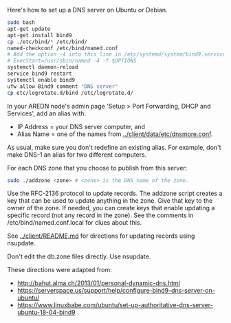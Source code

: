 Here's how to set up a DNS server on Ubuntu or Debian.
```bash
sudo bash
apt-get update
apt-get install bind9
cp ./etc/bind/* /etc/bind/
named-checkconf /etc/bind/named.conf
# Add the option -4 into this line in /etc/systemd/system/bind9.service:
# ExecStart=/usr/sbin/named -4 -f $OPTIONS
systemctl daemon-reload
service bind9 restart
systemctl enable bind9
ufw allow Bind9 comment "DNS server"
cp etc/logrotate.d/bind /etc/logrotate.d/
```
In your AREDN node's admin page 'Setup > Port Forwarding, DHCP and Services',
add an alias with:
* IP Address = your DNS server computer, and
* Alias Name = one of the names from
  <a href="../client/data/etc/dnsmore.conf">../client/data/etc/dnsmore.conf</a>.

As usual, make sure you don't redefine an existing alias.
For example, don't make DNS-1 an alias for two different computers.

For each DNS zone that you choose to publish from this server:
```bash
sudo ./addzone <zone> # <zone> is the DNS name of the zone.
```
Use the RFC-2136 protocol to update records. The addzone script
creates a key that can be used to update anything in the zone.
Give that key to the owner of the zone. If needed, you can create keys
that enable updating a specific record (not any record in the zone).
See the comments in /etc/bind/named.conf.local for clues about this.

See [../client/README.md](../client/README.md)
for directions for updating records using nsupdate.

Don't edit the db.zone files directly. Use nsupdate.

These directions were adapted from:
* http://bahut.alma.ch/2013/01/personal-dynamic-dns.html
* https://serverspace.us/support/help/configure-bind9-dns-server-on-ubuntu/
* https://www.linuxbabe.com/ubuntu/set-up-authoritative-dns-server-ubuntu-18-04-bind9
